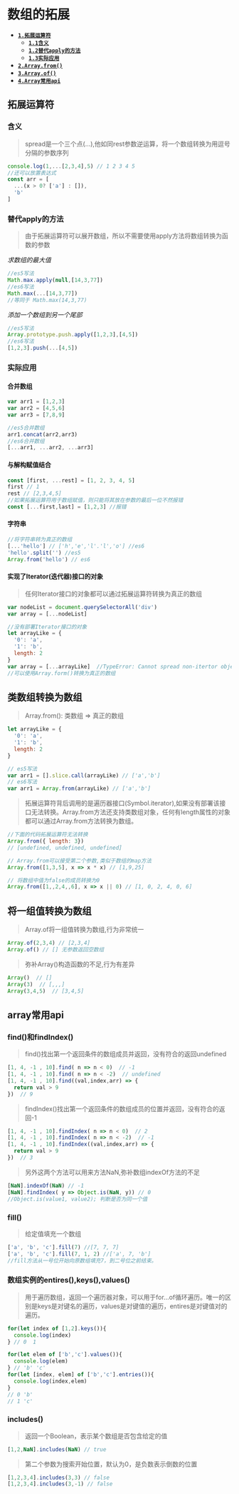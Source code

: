 # 数组的拓展

- [**`1.拓展运算符`**](#拓展运算符)
  - [**`1.1含义`**](#含义)
  - [**`1.2替代apply的方法`**](#替代apply的方法)
  - [**`1.3实际应用`**](#实际应用)
- [**`2.Array.from()`**](#类数组转换为数组)
- [**`3.Array.of()`**](#将一组值转换为数组)
- [**`4.Array常用api`**](#array常用api)
    
## 拓展运算符

### 含义
>spread是一个三个点(...),他如同rest参数逆运算，将一个数组转换为用逗号分隔的参数序列
```javascript
console.log(1,...[2,3,4],5) // 1 2 3 4 5
//还可以放置表达式
const arr = [
  ...(x > 0? ['a'] : []),
  'b'
]
```

### 替代apply的方法
>由于拓展运算符可以展开数组，所以不需要使用apply方法将数组转换为函数的参数

*求数组的最大值*
```javascript
//es5写法
Math.max.apply(null,[14,3,77])
//es6写法
Math.max(...[14,3,77]) 
//等同于 Math.max(14,3,77) 
```

*添加一个数组到另一个尾部*
```javascript
//es5写法
Array.prototype.push.apply([1,2,3],[4,5])
//es6写法
[1,2,3].push(...[4,5])
```

### 实际应用

#### 合并数组
```javascript
var arr1 = [1,2,3]
var arr2 = [4,5,6]
var arr3 = [7,8,9]

//es5合并数组
arr1.concat(arr2,arr3)
//es6合并数组
[...arr1, ...arr2, ...arr3]
```

#### 与解构赋值结合
```javascript
const [first, ...rest] = [1, 2, 3, 4, 5]
first // 1
rest // [2,3,4,5]
//如果拓展运算符用于数组赋值，则只能将其放在参数的最后一位不然报错
const [...first,last] = [1,2,3] //报错
```

#### 字符串
```javascript
//将字符串转为真正的数组
[...'hello'] // ['h','e','l'.'l','o'] //es6
'hello'.split('') //es5
Array.from('hello') // es6
```

#### 实现了Iterator(迭代器)接口的对象
> 任何Iterator接口的对象都可以通过拓展运算符转换为真正的数组
```javascript
var nodeList = document.querySelectorAll('div') 
var array = [...nodeList] 

//没有部署Iterator接口的对象
let arrayLike = {
  '0': 'a',
  '1': 'b',
  length: 2
}
var array = [...arrayLike]  //TypeError: Cannot spread non-itertor object
//可以使用Array.form()转换为真正的数组
```

## 类数组转换为数组
> Array.from(): 类数组 => 真正的数组
```javascript
let arrayLike = {
  '0': 'a',
  '1': 'b',
  length: 2
}

// es5写法
var arr1 = [].slice.call(arrayLike) // ['a','b']
// es6写法
var arr1 = Array.from(arrayLike) // ['a','b']
```

> 拓展运算符背后调用的是遍历器接口(Symbol.iterator),如果没有部署该接口无法转换。Array.from方法还支持类数组对象，任何有length属性的对象都可以通过Array.from方法转换为数组。
```javascript
//下面的代码拓展运算符无法转换
Array.from({ length: 3})
// [undefined, undefined, undefined]
```

```javascript
// Array.from可以接受第二个参数,类似于数组的map方法
Array.from([1,3,5], x => x * x) // [1,9,25]

// 将数组中值为false的成员转换为0
Array.from([1,,2,4,,6], x => x || 0) // [1, 0, 2, 4, 0, 6]
```

## 将一组值转换为数组
> Array.of将一组值转换为数组,行为非常统一
```javascript
Array.of(2,3,4) // [2,3,4]
Array.of() // [] 无参数返回空数组
```

> 弥补Array()构造函数的不足,行为有差异
```javascript
Array()  // []
Array(3)  // [,,,]
Array(3,4,5)  // [3,4,5]
```

## array常用api

### find()和findIndex()
> find()找出第一个返回条件的数组成员并返回，没有符合的返回undefined
```javascript
[1, 4, -1 , 10].find( n => n < 0)  // -1
[1, 4, -1 , 10].find( n => n < -2)  // undefined
[1, 4, -1 , 10].find((val,index,arr) => {
  return val > 9
})  // 9
```

> findIndex()找出第一个返回条件的数组成员的位置并返回，没有符合的返回-1
```javascript
[1, 4, -1 , 10].findIndex( n => n < 0)  // 2
[1, 4, -1 , 10].findIndex( n => n < -2)  // -1
[1, 4, -1 , 10].findIndex((val,index,arr) => {
  return val > 9
})  // 3
```

> 另外这两个方法可以用来方法NaN,弥补数组indexOf方法的不足
```javascript
[NaN].indexOf(NaN) // -1
[NaN].findIndex( y => Object.is(NaN, y)) // 0
//Object.is(value1, value2); 判断是否为同一个值
```

### fill()
> 给定值填充一个数组
```javascript
['a', 'b', 'c'].fill(7) //[7, 7, 7]
['a', 'b', 'c'].fill(7, 1, 2) //['a', 7, 'b']
//fill方法从一号位开始向原数组填充7，到二号位之前结束。
```

### 数组实例的entires(),keys(),values()
> 用于遍历数组，返回一个遍历器对象，可以用于for...of循环遍历。唯一的区别是keys是对键名的遍历，values是对键值的遍历，entires是对键值对的遍历。
```javascript
for(let index of [1,2].keys()){
  console.log(index)
} // 0  1

for(let elem of ['b','c'].values()){
  console.log(elem)
} // 'b' 'c'
for(let [index, elem] of ['b','c'].entries()){
  console.log(index,elem)
} 
// 0 'b'
// 1 'c'
```

### includes()
> 返回一个Boolean，表示某个数组是否包含给定的值
```javascript
[1,2,NaN].includes(NaN) // true
```

>第二个参数为搜索开始位置，默认为0，是负数表示倒数的位置
```javascript
[1,2,3,4].includes(3,3) // false
[1,2,3,4].includes(3,-1) // false
```